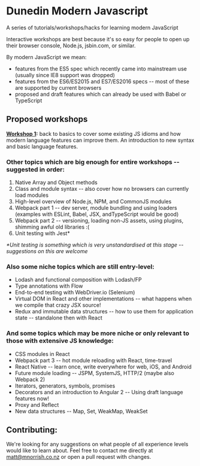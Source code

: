 # Dunedin Modern Javascript

A series of tutorials/workshops/hacks for learning modern JavaScript

Interactive workshops are best because it's so easy for people to open up their browser console, Node.js, jsbin.com, or similar.

By modern JavaScript we mean:

* features from the ES5 spec which recently came into mainstream use (usually since IE8 support was dropped)
* features from the ES6/ES2015 and ES7/ES2016 specs -- most of these are supported by current browsers
* proposed and draft features which can already be used with Babel or TypeScript


## Proposed workshops

__[Workshop 1](workshops/1.md):__ back to basics to cover some existing JS idioms and how modern language features can improve them. An introduction to new syntax and basic language features.

### Other topics which are big enough for entire workshops -- suggested in order:

1. Native Array and Object methods
2. Class and module syntax -- also cover how no browsers can currently load modules
3. High-level overview of Node.js, NPM, and CommonJS modules
4. Webpack part 1 -- dev server, module bundling and using loaders (examples with ESLint, Babel, JSX, andTypeScript would be good)
5. Webpack part 2 -- versioning, loading non-JS assets, using plugins, shimming awful old libraries :(
5. Unit testing with Jest*

_*Unit testing is something which is very unstandardised at this stage -- suggestions on this are welcome_

### Also some niche topics which are still entry-level:

* Lodash and functional composition with Lodash/FP
* Type annotations with Flow
* End-to-end testing with WebDriver.io (Selenium)
* Virtual DOM in React and other implementations -- what happens when we compile that crazy JSX source!
* Redux and immutable data structures -- how to use them for application state -- standalone then with React

### And some topics which may be more niche or only relevant to those with extensive JS knowledge:

* CSS modules in React
* Webpack part 3 -- hot module reloading with React, time-travel
* React Native -- learn once, write everywhere for web, iOS, and Android
* Future module loading -- JSPM, SystemJS, HTTP/2 (maybe also Webpack 2)
* Iterators, generators, symbols, promises
* Decorators and an introduction to Angular 2 -- Using draft language features now!
* Proxy and Reflect
* New data structures -- Map, Set, WeakMap, WeakSet

## Contributing:

We're looking for any suggestions on what people of all experience levels would like to learn about. Feel free to contact me directly at matt@mnorrish.co.nz or open a pull request with changes.
